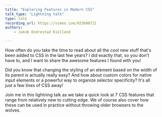 ```yaml
---
title: "Exploring Features in Modern CSS"
talk_type: "Lightning talk"
type: talk
recording_url: https://vimeo.com/923680721
authors:
    - Jakob Endrestad Kielland

---
```

How often do you take the time to read about all the cool new stuff that's been added to CSS in the last few years? I did exactly that, so you don't have to, and I want to share the awesome features I found with you!

Did you know that changing the styling of an element based on the width of its parent is actually really easy? And how about custom colors for native input elements or a powerful way to organize selector specificity? It's all just a few lines of CSS away!

Join me in this lightning talk as we take a quick look at 7 CSS features that range from relatively new to cutting edge. We of course also cover how these can be used in practice without throwing older browsers to the wolves.
